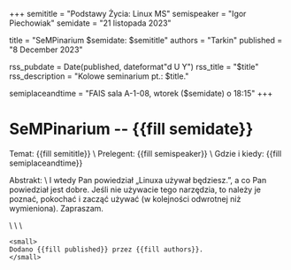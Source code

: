 +++
semititle = "Podstawy Życia: Linux MS"
semispeaker = "Igor Piechowiak"
semidate = "21 listopada 2023"

title = "SeMPinarium $semidate: $semititle"
authors = "Tarkin"
published = "8 December 2023"

rss_pubdate = Date(published, dateformat"d U Y")
rss_title = "$title"
rss_description = "Kolowe seminarium pt.: $title."


semiplaceandtime = "FAIS sala A-1-08, wtorek ($semidate) o 18:15"
+++

# SeMPinarium -- {{fill semidate}}

Temat: {{fill semititle}} \\
Prelegent: {{fill semispeaker}} \\
Gdzie i kiedy: {{fill semiplaceandtime}}

Abstrakt: \\
I wtedy Pan powiedział „Linuxa używał będziesz.”, a co Pan powiedział jest dobre. Jeśli nie używacie tego narzędzia, to należy je poznać, pokochać i zacząć używać (w kolejności odwrotnej niż wymieniona). Zapraszam. 

\\ \\ \\
~~~
<small>
Dodano {{fill published}} przez {{fill authors}}.
</small>
~~~
